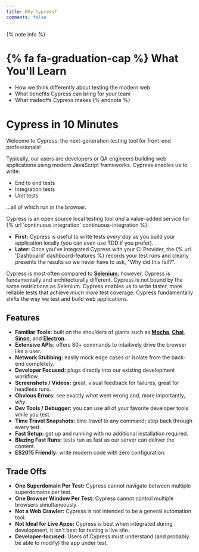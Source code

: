 ```yaml
---
title: Why Cypress?
comments: false
---
```


{% note info %}
# {% fa fa-graduation-cap %} What You'll Learn

- How we think differently about testing the modern web
- What benefits Cypress can bring for your team
- What tradeoffs Cypress makes
{% endnote %}

# Cypress in 10 Minutes

Welcome to Cypress: the next-generation testing tool for front-end professionals!

Typically, our users are developers or QA engineers building web applications using modern JavaScript frameworks. Cypress enables us to write:

- End to end tests
- Integration tests
- Unit tests

...all of which run in the browser.

Cypress is an open source local testing tool *and* a value-added service for {% url 'continuous integration' continuous-integration %}.

- **First:** Cypress is useful to write tests *every day* as you build your application locally (you can even use TDD if you prefer).
- **Later:** Once you've integrated Cypress with your CI Provider, the  {% url 'Dashboard' dashboard-features %} records your test runs and clearly presents the results so we never have to ask, "Why did this fail?".

Cypress is most often compared to [**Selenium**](http://www.seleniumhq.org/); however, Cypress is fundamentally and architecturally different. Cypress is not bound by the same restrictions as Selenium. Cypress enables us to write faster, more reliable tests that achieve *much more* test coverage. Cypress fundamentally shifts the way we test and build web applications.

## Features
- **Familiar Tools:** built on the shoulders of giants such as [**Mocha**](https://mochajs.org/), [**Chai**](http://chaijs.com/), [**Sinon**](http://sinonjs.org/), and [**Electron**](https://electron.atom.io/).
- **Extensive APIs:** offers 80+ commands to intuitively drive the browser like a user.
- **Network Stubbing:** easily mock edge cases or isolate from the back-end completely.
- **Developer Focused:** plugs directly into our existing development workflow.
- **Screenshots / Videos:** great, visual feedback for failures, great for headless runs.
- **Obvious Errors:** see exactly *what* went wrong and, more importantly, *why*.
- **Dev Tools / Debugger:** you can use all of your favorite developer tools while you test.
- **Time Travel Snapshots:** time travel to any command; step back through every test.
- **Fast Setup:** get up and running with no additional installation required.
- **Blazing Fast Runs:** tests run as fast as our server can deliver the content.
- **ES2015 Friendly:** write modern code with zero configuration.

## Trade Offs

- **One Superdomain Per Test:** Cypress cannot navigate between multiple superdomains per test.
- **One Browser Window Per Test:** Cypress cannot control multiple browsers simultaneously.
- **Not a Web Crawler:** Cypress is not intended to be a general automation tool.
- **Not Ideal for Live Apps:** Cypress is best when integrated during development, it isn't best for testing a live site.
- **Developer-focused:** Users of Cypress must understand (and probably be able to modify) the app under test.
